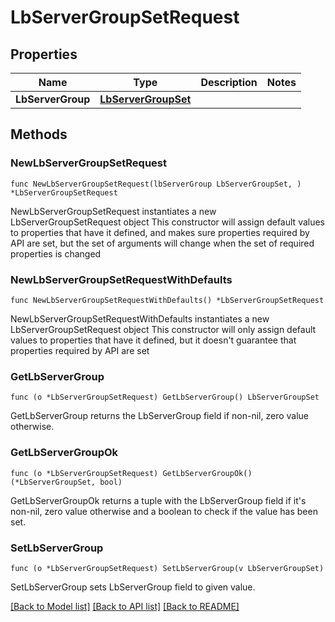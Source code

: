 # LbServerGroupSetRequest

## Properties

Name | Type | Description | Notes
------------ | ------------- | ------------- | -------------
**LbServerGroup** | [**LbServerGroupSet**](LbServerGroupSet.md) |  | 

## Methods

### NewLbServerGroupSetRequest

`func NewLbServerGroupSetRequest(lbServerGroup LbServerGroupSet, ) *LbServerGroupSetRequest`

NewLbServerGroupSetRequest instantiates a new LbServerGroupSetRequest object
This constructor will assign default values to properties that have it defined,
and makes sure properties required by API are set, but the set of arguments
will change when the set of required properties is changed

### NewLbServerGroupSetRequestWithDefaults

`func NewLbServerGroupSetRequestWithDefaults() *LbServerGroupSetRequest`

NewLbServerGroupSetRequestWithDefaults instantiates a new LbServerGroupSetRequest object
This constructor will only assign default values to properties that have it defined,
but it doesn't guarantee that properties required by API are set

### GetLbServerGroup

`func (o *LbServerGroupSetRequest) GetLbServerGroup() LbServerGroupSet`

GetLbServerGroup returns the LbServerGroup field if non-nil, zero value otherwise.

### GetLbServerGroupOk

`func (o *LbServerGroupSetRequest) GetLbServerGroupOk() (*LbServerGroupSet, bool)`

GetLbServerGroupOk returns a tuple with the LbServerGroup field if it's non-nil, zero value otherwise
and a boolean to check if the value has been set.

### SetLbServerGroup

`func (o *LbServerGroupSetRequest) SetLbServerGroup(v LbServerGroupSet)`

SetLbServerGroup sets LbServerGroup field to given value.



[[Back to Model list]](../README.md#documentation-for-models) [[Back to API list]](../README.md#documentation-for-api-endpoints) [[Back to README]](../README.md)


